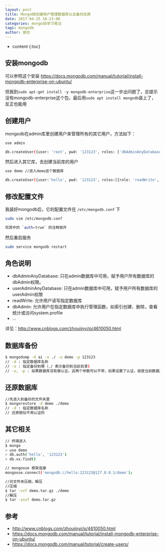 ```yaml
---
layout: post
title: MongoDB创建用户管理数据库以及备份还原
date: 2017-04-25 16:23:00
categories: mongodb学习笔记
tags: mongodb
author: 朋也
---
```


* content
{:toc}

## 安装mongodb

可以参照这个安装 <https://docs.mongodb.com/manual/tutorial/install-mongodb-enterprise-on-ubuntu/>

但我到`sudo apt-get install -y mongodb-enterprise`这一步出问题了，总提示没有mongodb-enterprise这个包，最后用`sudo apt install mongodb`装上了，反正也能用

## 创建用户

mongodb在admin库里创建用户来管理所有的其它用户，方法如下：




```sh
use admin

db.createUser({user: 'root', pwd: '123123', roles: ['dbAdminAnyDatabase', 'userAdminAnyDatabase']})
```

然后进入其它库，去创建当前库的用户

```sh
use demo //进入demo这个数据库

db.createUser({user:'hello', pwd: '123123', roles:[{role: 'readWrite', db:'demo'}, {role: 'dbAdmin', db: 'demo'}]})
```

## 修改配置文件

我装好mongodb后，它的配置文件在 `/etc/mongodb.conf` 下

```sh
sudo vim /etc/mongodb.conf

将其中的 `auth=true` 的注释放开
```

然后重启服务

```sh
sudo service mongodb restart
```

## 角色说明

- dbAdminAnyDatabase: 只在admin数据库中可用，赋予用户所有数据库的dbAdmin权限。
- userAdminAnyDatabase: 只在admin数据库中可用，赋予用户所有数据库的userAdmin权限
- readWrite: 允许用户读写指定数据库
- dbAdmin: 允许用户在指定数据库中执行管理函数，如索引创建、删除，查看统计或访问system.profile
- ...

详见：<http://www.cnblogs.com/zhoujinyi/p/4610050.html>

## 数据库备份

```sh
$ mongodump -d ai -o ./ -u demo -p 123123
// -d : 指定数据库名称
// -o : 指定备份到哪（./ 表示备份到当前目录)
// -u, -p : 如果数据库没有做认证，这两个参数可以不带，如果设置了认证，就是当前数据库的用户名跟密码
```

## 还原数据库

```sh
//先进入到备份的文件夹里
$ mongorestore -d demo ./demo
// -d : 指定数据库名称
// 还原貌似不用认证的
```

## 其它相关

```sh
// 终端进入
$ mongo
> use demo
> db.auth('hello', '123123')
> db.xx.find()

// mongoose 框架连接
mongoose.connect('mongodb://hello:123123@127.0.0.1/demo');

//对文件夹压缩，解压
//压缩
$ tar -cvf demo.tar.gz ./demo
//解压
$ tar -zxvf demo.tar.gz
```

## 参考

- <http://www.cnblogs.com/zhoujinyi/p/4610050.html>
- <https://docs.mongodb.com/manual/tutorial/install-mongodb-enterprise-on-ubuntu/>
- <https://docs.mongodb.com/manual/tutorial/create-users/>

